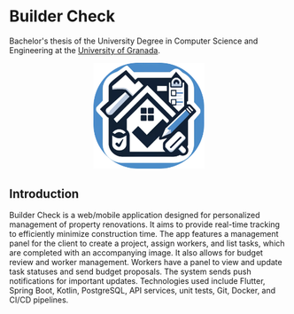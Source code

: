 # Builder Check

Bachelor's thesis of the University Degree in Computer Science and Engineering 
at the [University of Granada](https://www.ugr.es/).

<p align="center">
  <img src="images/logo-appbar.png" alt="Application Logo" width="200">
</p>

## Introduction

Builder Check is a web/mobile application designed for personalized management of property 
renovations. It aims to provide real-time tracking to efficiently minimize construction time. 
The app features a management panel for the client to create a project, assign workers, and list 
tasks, which are completed with an accompanying image. It also allows for budget review and worker 
management. Workers have a panel to view and update task statuses and send budget proposals. 
The system sends push notifications for important updates. Technologies used include Flutter, 
Spring Boot, Kotlin, PostgreSQL, API services, unit tests, Git, Docker, and CI/CD pipelines.
